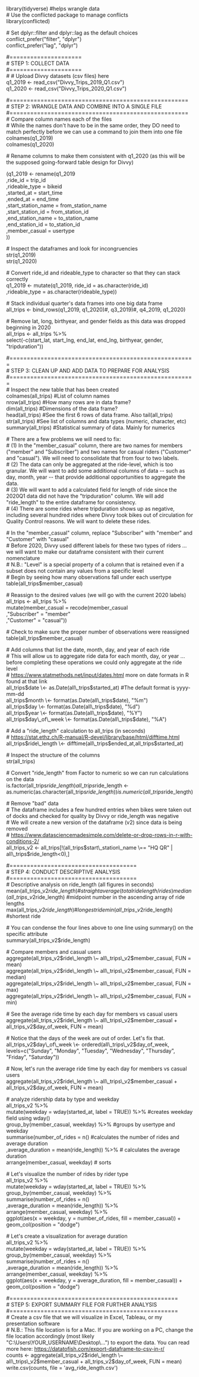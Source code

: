 library(tidyverse)  \#helps wrangle data  
\# Use the conflicted package to manage conflicts  
library(conflicted)

\# Set dplyr::filter and dplyr::lag as the default choices  
conflict\_prefer("filter", "dplyr")  
conflict\_prefer("lag", "dplyr")

\#=====================  
\# STEP 1: COLLECT DATA  
\#=====================  
\# \# Upload Divvy datasets (csv files) here  
q1\_2019 \<- read\_csv("Divvy\_Trips\_2019\_Q1.csv")  
q1\_2020 \<- read\_csv("Divvy\_Trips\_2020\_Q1.csv")

\#====================================================  
\# STEP 2: WRANGLE DATA AND COMBINE INTO A SINGLE FILE  
\#====================================================  
\# Compare column names each of the files  
\# While the names don't have to be in the same order, they DO need to match perfectly before we can use a command to join them into one file  
colnames(q1\_2019)  
colnames(q1\_2020)

\# Rename columns  to make them consistent with q1\_2020 (as this will be the supposed going-forward table design for Divvy)

(q1\_2019 \<- rename(q1\_2019  
                   ,ride\_id \= trip\_id  
                   ,rideable\_type \= bikeid  
                   ,started\_at \= start\_time  
                   ,ended\_at \= end\_time  
                   ,start\_station\_name \= from\_station\_name  
                   ,start\_station\_id \= from\_station\_id  
                   ,end\_station\_name \= to\_station\_name  
                   ,end\_station\_id \= to\_station\_id  
                   ,member\_casual \= usertype  
                   ))

\# Inspect the dataframes and look for incongruencies  
str(q1\_2019)  
str(q1\_2020)

\# Convert ride\_id and rideable\_type to character so that they can stack correctly  
q1\_2019 \<-  mutate(q1\_2019, ride\_id \= as.character(ride\_id)  
                   ,rideable\_type \= as.character(rideable\_type)) 

\# Stack individual quarter's data frames into one big data frame  
all\_trips \<- bind\_rows(q1\_2019, q1\_2020)\#, q3\_2019)\#, q4\_2019, q1\_2020)

\# Remove lat, long, birthyear, and gender fields as this data was dropped beginning in 2020  
all\_trips \<- all\_trips %\>%    
  select(-c(start\_lat, start\_lng, end\_lat, end\_lng, birthyear, gender,  "tripduration"))

\#======================================================  
\# STEP 3: CLEAN UP AND ADD DATA TO PREPARE FOR ANALYSIS  
\#======================================================  
\# Inspect the new table that has been created  
colnames(all\_trips)  \#List of column names  
nrow(all\_trips)  \#How many rows are in data frame?  
dim(all\_trips)  \#Dimensions of the data frame?  
head(all\_trips)  \#See the first 6 rows of data frame.  Also tail(all\_trips)  
str(all\_trips)  \#See list of columns and data types (numeric, character, etc)  
summary(all\_trips)  \#Statistical summary of data. Mainly for numerics

\# There are a few problems we will need to fix:  
\# (1) In the "member\_casual" column, there are two names for members ("member" and "Subscriber") and two names for casual riders ("Customer" and "casual"). We will need to consolidate that from four to two labels.  
\# (2) The data can only be aggregated at the ride-level, which is too granular. We will want to add some additional columns of data \-- such as day, month, year \-- that provide additional opportunities to aggregate the data.  
\# (3) We will want to add a calculated field for length of ride since the 2020Q1 data did not have the "tripduration" column. We will add "ride\_length" to the entire dataframe for consistency.  
\# (4) There are some rides where tripduration shows up as negative, including several hundred rides where Divvy took bikes out of circulation for Quality Control reasons. We will want to delete these rides.

\# In the "member\_casual" column, replace "Subscriber" with "member" and "Customer" with "casual"  
\# Before 2020, Divvy used different labels for these two types of riders ... we will want to make our dataframe consistent with their current nomenclature  
\# N.B.: "Level" is a special property of a column that is retained even if a subset does not contain any values from a specific level  
\# Begin by seeing how many observations fall under each usertype  
table(all\_trips$member\_casual)

\# Reassign to the desired values (we will go with the current 2020 labels)  
all\_trips \<-  all\_trips %\>%   
  mutate(member\_casual \= recode(member\_casual  
                                ,"Subscriber" \= "member"  
                                ,"Customer" \= "casual"))

\# Check to make sure the proper number of observations were reassigned  
table(all\_trips$member\_casual)

\# Add columns that list the date, month, day, and year of each ride  
\# This will allow us to aggregate ride data for each month, day, or year ... before completing these operations we could only aggregate at the ride level  
\# https://www.statmethods.net/input/dates.html more on date formats in R found at that link  
all\_trips$date \<- as.Date(all\_trips$started\_at) \#The default format is yyyy-mm-dd  
all\_trips$month \<- format(as.Date(all\_trips$date), "%m")  
all\_trips$day \<- format(as.Date(all\_trips$date), "%d")  
all\_trips$year \<- format(as.Date(all\_trips$date), "%Y")  
all\_trips$day\_of\_week \<- format(as.Date(all\_trips$date), "%A")

\# Add a "ride\_length" calculation to all\_trips (in seconds)  
\# https://stat.ethz.ch/R-manual/R-devel/library/base/html/difftime.html  
all\_trips$ride\_length \<- difftime(all\_trips$ended\_at,all\_trips$started\_at)

\# Inspect the structure of the columns  
str(all\_trips)

\# Convert "ride\_length" from Factor to numeric so we can run calculations on the data  
is.factor(all\_trips$ride\_length)  
all\_trips$ride\_length \<- as.numeric(as.character(all\_trips$ride\_length))  
is.numeric(all\_trips$ride\_length)

\# Remove "bad" data  
\# The dataframe includes a few hundred entries when bikes were taken out of docks and checked for quality by Divvy or ride\_length was negative  
\# We will create a new version of the dataframe (v2) since data is being removed  
\# https://www.datasciencemadesimple.com/delete-or-drop-rows-in-r-with-conditions-2/  
all\_trips\_v2 \<- all\_trips\[\!(all\_trips$start\_station\_name \== "HQ QR" | all\_trips$ride\_length\<0),\]

\#=====================================  
\# STEP 4: CONDUCT DESCRIPTIVE ANALYSIS  
\#=====================================  
\# Descriptive analysis on ride\_length (all figures in seconds)  
mean(all\_trips\_v2$ride\_length) \#straight average (total ride length / rides)  
median(all\_trips\_v2$ride\_length) \#midpoint number in the ascending array of ride lengths  
max(all\_trips\_v2$ride\_length) \#longest ride  
min(all\_trips\_v2$ride\_length) \#shortest ride

\# You can condense the four lines above to one line using summary() on the specific attribute  
summary(all\_trips\_v2$ride\_length)

\# Compare members and casual users  
aggregate(all\_trips\_v2$ride\_length \~ all\_trips\_v2$member\_casual, FUN \= mean)  
aggregate(all\_trips\_v2$ride\_length \~ all\_trips\_v2$member\_casual, FUN \= median)  
aggregate(all\_trips\_v2$ride\_length \~ all\_trips\_v2$member\_casual, FUN \= max)  
aggregate(all\_trips\_v2$ride\_length \~ all\_trips\_v2$member\_casual, FUN \= min)

\# See the average ride time by each day for members vs casual users  
aggregate(all\_trips\_v2$ride\_length \~ all\_trips\_v2$member\_casual \+ all\_trips\_v2$day\_of\_week, FUN \= mean)

\# Notice that the days of the week are out of order. Let's fix that.  
all\_trips\_v2$day\_of\_week \<- ordered(all\_trips\_v2$day\_of\_week, levels=c("Sunday", "Monday", "Tuesday", "Wednesday", "Thursday", "Friday", "Saturday"))

\# Now, let's run the average ride time by each day for members vs casual users  
aggregate(all\_trips\_v2$ride\_length \~ all\_trips\_v2$member\_casual \+ all\_trips\_v2$day\_of\_week, FUN \= mean)

\# analyze ridership data by type and weekday  
all\_trips\_v2 %\>%   
  mutate(weekday \= wday(started\_at, label \= TRUE)) %\>%  \#creates weekday field using wday()  
  group\_by(member\_casual, weekday) %\>%  \#groups by usertype and weekday  
  summarise(number\_of\_rides \= n()							\#calculates the number of rides and average duration   
            ,average\_duration \= mean(ride\_length)) %\>% 		\# calculates the average duration  
  arrange(member\_casual, weekday)								\# sorts

\# Let's visualize the number of rides by rider type  
all\_trips\_v2 %\>%   
  mutate(weekday \= wday(started\_at, label \= TRUE)) %\>%   
  group\_by(member\_casual, weekday) %\>%   
  summarise(number\_of\_rides \= n()  
            ,average\_duration \= mean(ride\_length)) %\>%   
  arrange(member\_casual, weekday)  %\>%   
  ggplot(aes(x \= weekday, y \= number\_of\_rides, fill \= member\_casual)) \+  
  geom\_col(position \= "dodge")

\# Let's create a visualization for average duration  
all\_trips\_v2 %\>%   
  mutate(weekday \= wday(started\_at, label \= TRUE)) %\>%   
  group\_by(member\_casual, weekday) %\>%   
  summarise(number\_of\_rides \= n()  
            ,average\_duration \= mean(ride\_length)) %\>%   
  arrange(member\_casual, weekday)  %\>%   
  ggplot(aes(x \= weekday, y \= average\_duration, fill \= member\_casual)) \+  
  geom\_col(position \= "dodge")

\#=================================================  
\# STEP 5: EXPORT SUMMARY FILE FOR FURTHER ANALYSIS  
\#=================================================  
\# Create a csv file that we will visualize in Excel, Tableau, or my presentation software  
\# N.B.: This file location is for a Mac. If you are working on a PC, change the file location accordingly (most likely "C:\\Users\\YOUR\_USERNAME\\Desktop\\...") to export the data. You can read more here: https://datatofish.com/export-dataframe-to-csv-in-r/  
counts \<- aggregate(all\_trips\_v2$ride\_length \~ all\_trips\_v2$member\_casual \+ all\_trips\_v2$day\_of\_week, FUN \= mean)  
write.csv(counts, file \= 'avg\_ride\_length.csv')

